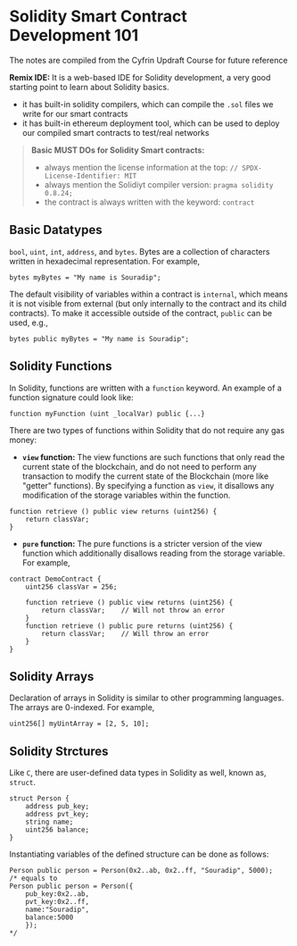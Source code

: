 # Solidity Smart Contract Development 101

The notes are compiled from the Cyfrin Updraft Course for future reference

**Remix IDE:** It is a web-based IDE for Solidity development, a very good starting point to learn about Solidity basics.

- it has built-in solidity compilers, which can compile the `.sol` files we write for our smart contracts
- it has built-in ethereum deployment tool, which can be used to deploy our compiled smart contracts to test/real networks

> **Basic MUST DOs for Solidity Smart contracts:**
>
> - always mention the license information at the top: `// SPDX-License-Identifier: MIT`
> - always mention the Solidiyt compiler version: `pragma solidity 0.8.24;`
> - the contract is always written with the keyword: `contract`

## Basic Datatypes

`bool`, `uint`, `int`, `address`, and `bytes`. Bytes are a collection of characters written in hexadecimal representation. For example,

```solidity
bytes myBytes = "My name is Souradip";
```

The default visibility of variables within a contract is `internal`, which means it is not visible from external (but only internally to the contract and its child contracts). To make it accessible outside of the contract, `public` can be used, e.g., 

```solidity
bytes public myBytes = "My name is Souradip";
```

## Solidity Functions

In Solidity, functions are written with a `function` keyword. An example of a function signature could look like:

```solidity
function myFunction (uint _localVar) public {...}
```

There are two types of functions within Solidity that do not require any gas money:

- **`view` function:** The view functions are such functions that only read the current state of the blockchain, and do not need to perform any transaction to modify the current state of the Blockchain (more like "getter" functions). By specifying a function as `view`, it disallows any modification of the storage variables within the function.

```solidity
function retrieve () public view returns (uint256) {
    return classVar;
}
```

- **`pure` function:** The pure functions is a stricter version of the view function which additionally disallows reading from the storage variable. For example,

```solidity
contract DemoContract {
    uint256 classVar = 256;

    function retrieve () public view returns (uint256) {
        return classVar;    // Will not throw an error
    }
    function retrieve () public pure returns (uint256) {
        return classVar;    // Will throw an error
    }
}
```

## Solidity Arrays

Declaration of arrays in Solidity is similar to other programming languages. The arrays are 0-indexed. For example,

```solidity
uint256[] myUintArray = [2, 5, 10];
```

## Solidity Strctures

Like `C`, there are user-defined data types in Solidity as well, known as, `struct`. 

```solidity
struct Person {
    address pub_key;
    address pvt_key;
    string name;
    uint256 balance;
}
```

Instantiating variables of the defined structure can be done as follows:

```solidity
Person public person = Person(0x2..ab, 0x2..ff, "Souradip", 5000);
/* equals to
Person public person = Person({
    pub_key:0x2..ab,
    pvt_key:0x2..ff,
    name:"Souradip",
    balance:5000
    });
*/
```